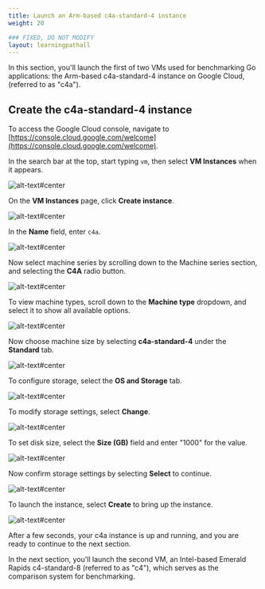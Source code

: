 ```yaml
---
title: Launch an Arm-based c4a-standard-4 instance
weight: 20

### FIXED, DO NOT MODIFY
layout: learningpathall
---
```


In this section, you'll launch the first of two VMs used for benchmarking Go applications: the Arm-based c4a-standard-4 instance on Google Cloud, (referred to as "c4a").

## Create the c4a-standard-4 instance

To access the Google Cloud console, navigate to [https://console.cloud.google.com/welcome](https://console.cloud.google.com/welcome).

In the search bar at the top, start typing `vm`, then select **VM Instances** when it appears.

![alt-text#center](images/launch_c4a/3.png)

 On the **VM Instances** page, click **Create instance**.

![alt-text#center](images/launch_c4a/4.png)

 In the **Name** field, enter `c4a`.

![alt-text#center](images/launch_c4a/5.png)

Now select machine series by scrolling down to the Machine series section, and selecting the **C4A** radio button.

![alt-text#center](images/launch_c4a/7.png)

To view machine types, scroll down to the **Machine type** dropdown, and select it to show all available options.

![alt-text#center](images/launch_c4a/8.png)

Now choose machine size by selecting **c4a-standard-4** under the **Standard** tab.

![alt-text#center](images/launch_c4a/9.png)

To configure storage, select the **OS and Storage** tab.

![alt-text#center](images/launch_c4a/10.png)

To modify storage settings, select **Change**.

![alt-text#center](images/launch_c4a/11.png)

To set disk size, select the **Size (GB)** field and enter "1000" for the value.

![alt-text#center](images/launch_c4a/16.png)

Now confirm storage settings by selecting **Select** to continue.

![alt-text#center](images/launch_c4a/18.png)

To launch the instance, select **Create** to bring up the instance.

![alt-text#center](images/launch_c4a/19.png)

After a few seconds, your c4a instance is up and running, and you are ready to continue to the next section. 

In the next section, you'll launch the second VM, an Intel-based Emerald Rapids c4-standard-8 (referred to as "c4"), which serves as the comparison system for benchmarking.

